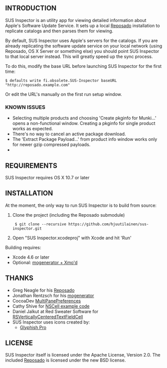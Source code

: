 ## INTRODUCTION

SUS Inspector is an utility app for viewing detailed information about Apple's Software Update Service. It sets up a local [Reposado](https://github.com/wdas/reposado) installation to replicate catalogs and then parses them for viewing.

By default, SUS Inspector uses Apple's servers for the catalogs. If you are already replicating the software update service on your local network (using Reposado, OS X Server or something else) you should point SUS Inspector to that local server instead. This will greatly speed up the sync process.

To do this, modify the base URL before launching SUS Inspector for the first time:

    $ defaults write fi.obsolete.SUS-Inspector baseURL "http://reposado.example.com"

Or edit the URL's manually on the first run setup window.


### KNOWN ISSUES


* Selecting multiple products and choosing 'Create pkginfo for Munki...' opens a non-functional window. Creating a pkginfo for single product works as expected.
* There's no way to cancel an active package download.
* The 'Extract Package Payload...' from product info window works only for newer gzip compressed payloads.
* 


## REQUIREMENTS

SUS Inspector requires OS X 10.7 or later


## INSTALLATION

At the moment, the only way to run SUS Inspector is to build from source:

1. Clone the project (including the Reposado submodule)

		$ git clone --recursive https://github.com/hjuutilainen/sus-inspector.git

2. Open "SUS Inspector.xcodeproj" with Xcode and hit 'Run'


Building requires:

* Xcode 4.6 or later
* Optional: [mogenerator + Xmo'd](http://github.com/rentzsch/mogenerator) 


## THANKS

* Greg Neagle for his [Reposado](https://github.com/wdas/reposado)
* Jonathan Rentzsch for his [mogenerator](http://github.com/rentzsch/mogenerator)
* CocoaDev [MultiPanePreferences](http://www.cocoadev.com/index.pl?MultiPanePreferences)
* Cathy Shive for [NSCell example code](http://katidev.com/blog/2008/02/22/styling-an-nstableview-dttah/)
* Daniel Jalkut at Red Sweater Software for [RSVerticallyCenteredTextFieldCell](http://www.red-sweater.com/blog/148/what-a-difference-a-cell-makes)
* SUS Inspector uses icons created by:
    * [Glyphish Pro](http://www.glyphish.com)


## LICENSE

SUS Inspector itself is licensed under the Apache License, Version 2.0. The included [Reposado](https://github.com/wdas/reposado) is licensed under the new BSD license.
